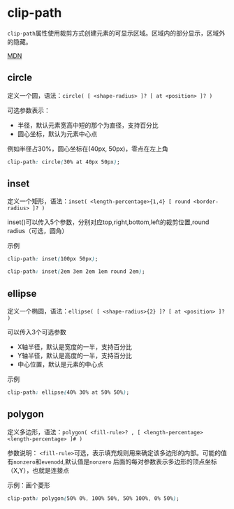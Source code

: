 # clip-path

`clip-path`属性使用裁剪方式创建元素的可显示区域。区域内的部分显示，区域外的隐藏。

[MDN](https://developer.mozilla.org/zh-CN/docs/Web/CSS/clip-path)

## circle

定义一个圆，语法：`circle( [ <shape-radius> ]? [ at <position> ]? )`

可选参数表示：

+ 半径，默认元素宽高中短的那个为直径，支持百分比
+ 圆心坐标，默认为元素中心点

例如半径占30%，圆心坐标在(40px, 50px)，零点在左上角

```css
clip-path: circle(30% at 40px 50px);
```

## inset

定义一个矩形，语法：`inset( <length-percentage>{1,4} [ round <border-radius> ]? )`

inset()可以传入5个参数，分别对应top,right,bottom,left的裁剪位置,round radius（可选，圆角）

示例

```css
clip-path: inset(100px 50px);

clip-path: inset(2em 3em 2em 1em round 2em);
```

## ellipse

定义一个椭圆，语法：`ellipse( [ <shape-radius>{2} ]? [ at <position> ]? )`

可以传入3个可选参数

+ X轴半径，默认是宽度的一半，支持百分比
+ Y轴半径，默认是高度的一半，支持百分比
+ 中心位置，默认是元素的中心点

示例

```css
clip-path: ellipse(40% 30% at 50% 50%);
```

## polygon

定义多边形，语法：`polygon( <fill-rule>? , [ <length-percentage> <length-percentage> ]# )`

参数说明：
`<fill-rule>`可选，表示填充规则用来确定该多边形的内部。可能的值有`nonzero`和`evenodd`,默认值是`nonzero`
后面的每对参数表示多边形的顶点坐标（X,Y），也就是连接点

示例：画个菱形

```css
clip-path: polygon(50% 0%, 100% 50%, 50% 100%, 0% 50%);
```
